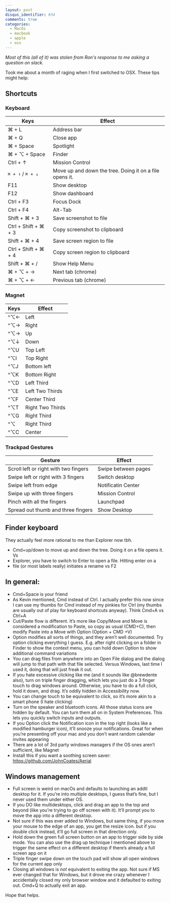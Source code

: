 ```yaml
---
layout: post
disqus_identifier: #34
comments: true
categories: 
  - MacOs
  - macbook
  - apple
  - osx
---
```

*Most of this (all of it) was stolen from Ron's response to me asking a
question on slack.* 

Took me about a month of raging when I first switched to OSX. These tips might
help:

## Shortcuts

### Keyboard

| Keys                 | Effect                          | 
|----------------------|---------------------------------|
| ⌘ + L                | Address bar                     |
| ⌘ + Q                | Close app                       |
| ⌘ + Space            | Spotlight                       |
| ⌘ + ⌥ + Space        | Finder                          |
| Ctrl + ↑             | Mission Control                 |
| `⌘ + ↑` / `⌘ + ↓`    | Move up and down the tree. Doing it on a file opens it. |
| F11                  | Show desktop                    |
| F12                  | Show dashboard                  |
| Ctrl + F3            | Focus Dock                      |
| Ctrl + F4            | Alt-Tab                         |
| Shift + ⌘ + 3        | Save screenshot to file         |
| Ctrl + Shift + ⌘ + 3 | Copy screenshot to clipboard    |
| Shift + ⌘ + 4        | Save screen region to file      |
| Ctrl + Shift + ⌘ + 4 | Copy screen region to clipboard |
| Shift + ⌘ + /        | Show Help Menu                  |
| ⌘ + ⌥ + →            | Next tab (chrome)               |
| ⌘ + ⌥ + ←            | Previous tab (chrome)           |

### Magnet

| Keys                 | Effect                          | 
|----------------------|---------------------------------|
| ^⌥←                  | Left                            |
| ^⌥→                  | Right                           |
| ^⌥→                  | Up                              |
| ^⌥↓                  | Down                            |
| ^⌥U                  | Top Left                        |
| ^⌥I                  | Top Right                       |
| ^⌥J                  | Bottom left                     |
| ^⌥K                  | Bottom Right                    |
| ^⌥D                  | Left Third                      |
| ^⌥E                  | Left Two Thirds                 |
| ^⌥F                  | Center Third                    |
| ^⌥T                  | Right Two Thirds                |
| ^⌥G                  | Right Third                     |
| ^⌥<cr>               | Right Third                     |
| ^⌥C                  | Center                          |

### Trackpad Gestures

| Gesture                               | Effect              |
|---------------------------------------|---------------------|
| Scroll left or right with two fingers | Swipe between pages |
| Swipe left or right with 3 fingers    | Switch desktop      |
| Swipe left from edge                  | Notificatin Center  |
| Swipe up with three fingers           | Mission Control     |
| Pinch with all the fingers            | Launchpad           |
| Spread out thumb and three fingers    | Show Desktop        |

## Finder keyboard 

They actually feel more rational to me than Explorer now tbh.

* Cmd+up/down to move up and down the tree. Doing it on a file opens it. Vs
* Explorer, you have to switch to Enter to open a file.  Hitting enter on a
* file (or most labels really) initiates a rename vs F2

## In general:

* Cmd+Space is your friend
* As Kevin mentioned, Cmd instead of Ctrl. I actually prefer this now since I
  can use my thumbs for Cmd instead of my pinkies for Ctrl (my thumbs are
  usually out of play for keyboard shortcuts anyway). Think Cmd+A vs Ctrl+A
* Cut/Paste flow is different. It’s more like Copy/Move and Move is considered
  a modification to Paste, so copy as usual (CMD+C), then modify Paste into a
  Move with Option (Option + CMD +V)
* Option modifies all sorts of things, and they aren’t well documented. Try
  option clicking everything I guess. E.g. after right clicking on a folder in
  Finder to show the context menu, you can hold down Option to show additional
  command variations
* You can drag files from anywhere into an Open File dialog and the dialog will
  jump to that path with that file selected. Versus Windows, last time I used
  it, doing that will just freak it out.
* If you hate excessive clicking like me (and it sounds like @brewdente also),
  turn on triple finger dragging, which lets you just do a 3 finger touch to
  drag windows around.  Otherwise, you have to do a full click, hold it down, and
  drag.  It’s oddly hidden in Accessibility now.
* You can change touch to be equivalent to click, so it’s more akin to a smart
  phone (I hate clicking)
* Turn on the speaker and bluetooth icons. All those status icons are hidden by
  default. You can turn them all on in System Preferences. This lets you
  quickly switch inputs and outputs.
* If you Option click the Notification icon in the top right (looks like a
  modified hamburger icon), it’ll snooze your notifications. Great for when
  you’re presenting off your mac and you don’t want random calendar invites
  appearing
* There are a lot of 3rd party windows managers if the OS ones aren’t sufficient, like Magnet
* Install this if you want a soothing screen saver: https://github.com/JohnCoates/Aerial

## Windows management

* Full screen is weird on macOs and defaults to launching an addtl desktop for
  it. If you’re into multiple desktops, I guess that’s fine, but I never used
  them under either OS.
* If you DO like multidesktops, click and drag an app to the top and beyond
  (like you’re trying to go off screen with it). It’ll prompt you to move the
  app into a different desktop.
* Not sure if this was ever added to Windows, but same thing, if you move your
  mouse to the edge of an app, you get the resize icon. but if you double click
  instead, it’ll go full screen in that direction only.
* Hold down the green full screen button on an app to trigger side by side
  mode. You can also use the drag up technique I mentioned above to trigger the
  same effect on a different desktop if there’s already a full screen app on it
* Triple finger swipe down on the touch pad will show all open windows for the
  current app only
* Closing all windows is *not* equivalent to exiting the app. Not sure if MS
  ever changed that for Windows, but it drove me crazy whenever I accidentally
  closed my only browser window and it defaulted to exiting out. Cmd+Q to
  actually exit an app.

Hope that helps.

